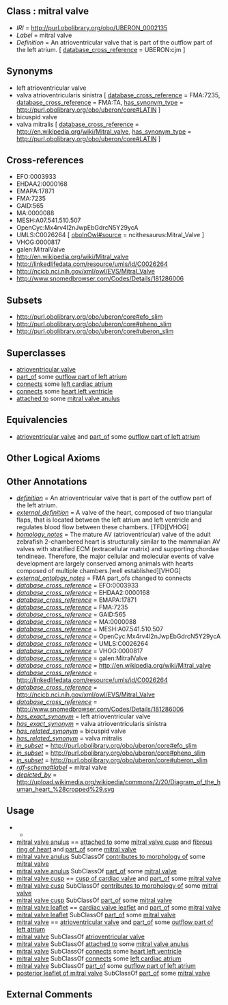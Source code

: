 
## Class : mitral valve

 * *IRI* = http://purl.obolibrary.org/obo/UBERON_0002135
 * *Label* = mitral valve
 * *Definition* = An atrioventricular valve that is part of the outflow part of the left atrium. [ [database_cross_reference](../../ef/oboInOwl#hasDbXref.md) = UBERON:cjm ]

## Synonyms

 * left atrioventricular valve
 * valva atrioventricularis sinistra [ [database_cross_reference](../../ef/oboInOwl#hasDbXref.md) = FMA:7235, [database_cross_reference](../../ef/oboInOwl#hasDbXref.md) = FMA:TA, [has_synonym_type](../../pe/oboInOwl#hasSynonymType.md) = http://purl.obolibrary.org/obo/uberon/core#LATIN ]
 * bicuspid valve
 * valva mitralis [ [database_cross_reference](../../ef/oboInOwl#hasDbXref.md) = http://en.wikipedia.org/wiki/Mitral_valve, [has_synonym_type](../../pe/oboInOwl#hasSynonymType.md) = http://purl.obolibrary.org/obo/uberon/core#LATIN ]

## Cross-references

 * EFO:0003933
 * EHDAA2:0000168
 * EMAPA:17871
 * FMA:7235
 * GAID:565
 * MA:0000088
 * MESH:A07.541.510.507
 * OpenCyc:Mx4rv4l2nJwpEbGdrcN5Y29ycA
 * UMLS:C0026264 [ [oboInOwl#source](../../ce/oboInOwl#source.md) = ncithesaurus:Mitral_Valve ]
 * VHOG:0000817
 * galen:MitralValve
 * http://en.wikipedia.org/wiki/Mitral_valve
 * http://linkedlifedata.com/resource/umls/id/C0026264
 * http://ncicb.nci.nih.gov/xml/owl/EVS/Mitral_Valve
 * http://www.snomedbrowser.com/Codes/Details/181286006

## Subsets

 * http://purl.obolibrary.org/obo/uberon/core#efo_slim
 * http://purl.obolibrary.org/obo/uberon/core#pheno_slim
 * http://purl.obolibrary.org/obo/uberon/core#uberon_slim

## Superclasses

 * [atrioventricular valve](../../UBERON/33/UBERON_0002133.md)
 * [part_of](../../BFO/50/BFO_0000050.md) some [outflow part of left atrium](../../UBERON/66/UBERON_0005966.md)
 * [connects](../../RO/76/RO_0002176.md) some [left cardiac atrium](../../UBERON/79/UBERON_0002079.md)
 * [connects](../../RO/76/RO_0002176.md) some [heart left ventricle](../../UBERON/84/UBERON_0002084.md)
 * [attached to](../../RO/71/RO_0002371.md) some [mitral valve anulus](../../UBERON/95/UBERON_0005995.md)

## Equivalencies

 * [atrioventricular valve](../../UBERON/33/UBERON_0002133.md) and [part_of](../../BFO/50/BFO_0000050.md) some [outflow part of left atrium](../../UBERON/66/UBERON_0005966.md)

## Other Logical Axioms


## Other Annotations

 * *[definition](../../IAO/15/IAO_0000115.md)* = An atrioventricular valve that is part of the outflow part of the left atrium.
 * *[external_definition](../../UBPROP/01/UBPROP_0000001.md)* = A valve of the heart, composed of two triangular flaps, that is located between the left atrium and left ventricle and regulates blood flow between these chambers. [TFD][VHOG]
 * *[homology_notes](../../UBPROP/03/UBPROP_0000003.md)* = The mature AV (atrioventricular) valve of the adult zebrafish 2-chambered heart is structurally similar to the mammalian AV valves with stratified ECM (extracellular matrix) and supporting chordae tendineae. Therefore, the major cellular and molecular events of valve development are largely conserved among animals with hearts composed of multiple chambers.[well established][VHOG]
 * *[external_ontology_notes](../../UBPROP/12/UBPROP_0000012.md)* = FMA part_ofs changed to connects
 * *[database_cross_reference](../../ef/oboInOwl#hasDbXref.md)* = EFO:0003933
 * *[database_cross_reference](../../ef/oboInOwl#hasDbXref.md)* = EHDAA2:0000168
 * *[database_cross_reference](../../ef/oboInOwl#hasDbXref.md)* = EMAPA:17871
 * *[database_cross_reference](../../ef/oboInOwl#hasDbXref.md)* = FMA:7235
 * *[database_cross_reference](../../ef/oboInOwl#hasDbXref.md)* = GAID:565
 * *[database_cross_reference](../../ef/oboInOwl#hasDbXref.md)* = MA:0000088
 * *[database_cross_reference](../../ef/oboInOwl#hasDbXref.md)* = MESH:A07.541.510.507
 * *[database_cross_reference](../../ef/oboInOwl#hasDbXref.md)* = OpenCyc:Mx4rv4l2nJwpEbGdrcN5Y29ycA
 * *[database_cross_reference](../../ef/oboInOwl#hasDbXref.md)* = UMLS:C0026264
 * *[database_cross_reference](../../ef/oboInOwl#hasDbXref.md)* = VHOG:0000817
 * *[database_cross_reference](../../ef/oboInOwl#hasDbXref.md)* = galen:MitralValve
 * *[database_cross_reference](../../ef/oboInOwl#hasDbXref.md)* = http://en.wikipedia.org/wiki/Mitral_valve
 * *[database_cross_reference](../../ef/oboInOwl#hasDbXref.md)* = http://linkedlifedata.com/resource/umls/id/C0026264
 * *[database_cross_reference](../../ef/oboInOwl#hasDbXref.md)* = http://ncicb.nci.nih.gov/xml/owl/EVS/Mitral_Valve
 * *[database_cross_reference](../../ef/oboInOwl#hasDbXref.md)* = http://www.snomedbrowser.com/Codes/Details/181286006
 * *[has_exact_synonym](../../ym/oboInOwl#hasExactSynonym.md)* = left atrioventricular valve
 * *[has_exact_synonym](../../ym/oboInOwl#hasExactSynonym.md)* = valva atrioventricularis sinistra
 * *[has_related_synonym](../../ym/oboInOwl#hasRelatedSynonym.md)* = bicuspid valve
 * *[has_related_synonym](../../ym/oboInOwl#hasRelatedSynonym.md)* = valva mitralis
 * *[in_subset](../../et/oboInOwl#inSubset.md)* = http://purl.obolibrary.org/obo/uberon/core#efo_slim
 * *[in_subset](../../et/oboInOwl#inSubset.md)* = http://purl.obolibrary.org/obo/uberon/core#pheno_slim
 * *[in_subset](../../et/oboInOwl#inSubset.md)* = http://purl.obolibrary.org/obo/uberon/core#uberon_slim
 * *[rdf-schema#label](../../el/rdf-schema#label.md)* = mitral valve
 * *[depicted_by](../../depicted/by/depicted_by.md)* = http://upload.wikimedia.org/wikipedia/commons/2/20/Diagram_of_the_human_heart_%28cropped%29.svg

## Usage

 * -
 * [mitral valve anulus](../../UBERON/95/UBERON_0005995.md) == [attached to](../../RO/71/RO_0002371.md) some [mitral valve cusp](../../UBERON/96/UBERON_0005996.md) and [fibrous ring of heart](../../UBERON/08/UBERON_0006008.md) and [part_of](../../BFO/50/BFO_0000050.md) some [mitral valve](../../UBERON/35/UBERON_0002135.md)
 * [mitral valve anulus](../../UBERON/95/UBERON_0005995.md) SubClassOf [contributes to morphology of](../../RO/33/RO_0002433.md) some [mitral valve](../../UBERON/35/UBERON_0002135.md)
 * [mitral valve anulus](../../UBERON/95/UBERON_0005995.md) SubClassOf [part_of](../../BFO/50/BFO_0000050.md) some [mitral valve](../../UBERON/35/UBERON_0002135.md)
 * [mitral valve cusp](../../UBERON/96/UBERON_0005996.md) == [cusp of cardiac valve](../../UBERON/09/UBERON_0006009.md) and [part_of](../../BFO/50/BFO_0000050.md) some [mitral valve](../../UBERON/35/UBERON_0002135.md)
 * [mitral valve cusp](../../UBERON/96/UBERON_0005996.md) SubClassOf [contributes to morphology of](../../RO/33/RO_0002433.md) some [mitral valve](../../UBERON/35/UBERON_0002135.md)
 * [mitral valve cusp](../../UBERON/96/UBERON_0005996.md) SubClassOf [part_of](../../BFO/50/BFO_0000050.md) some [mitral valve](../../UBERON/35/UBERON_0002135.md)
 * [mitral valve leaflet](../../UBERON/51/UBERON_0007151.md) == [cardiac valve leaflet](../../UBERON/41/UBERON_0011741.md) and [part_of](../../BFO/50/BFO_0000050.md) some [mitral valve](../../UBERON/35/UBERON_0002135.md)
 * [mitral valve leaflet](../../UBERON/51/UBERON_0007151.md) SubClassOf [part_of](../../BFO/50/BFO_0000050.md) some [mitral valve](../../UBERON/35/UBERON_0002135.md)
 * [mitral valve](../../UBERON/35/UBERON_0002135.md) == [atrioventricular valve](../../UBERON/33/UBERON_0002133.md) and [part_of](../../BFO/50/BFO_0000050.md) some [outflow part of left atrium](../../UBERON/66/UBERON_0005966.md)
 * [mitral valve](../../UBERON/35/UBERON_0002135.md) SubClassOf [atrioventricular valve](../../UBERON/33/UBERON_0002133.md)
 * [mitral valve](../../UBERON/35/UBERON_0002135.md) SubClassOf [attached to](../../RO/71/RO_0002371.md) some [mitral valve anulus](../../UBERON/95/UBERON_0005995.md)
 * [mitral valve](../../UBERON/35/UBERON_0002135.md) SubClassOf [connects](../../RO/76/RO_0002176.md) some [heart left ventricle](../../UBERON/84/UBERON_0002084.md)
 * [mitral valve](../../UBERON/35/UBERON_0002135.md) SubClassOf [connects](../../RO/76/RO_0002176.md) some [left cardiac atrium](../../UBERON/79/UBERON_0002079.md)
 * [mitral valve](../../UBERON/35/UBERON_0002135.md) SubClassOf [part_of](../../BFO/50/BFO_0000050.md) some [outflow part of left atrium](../../UBERON/66/UBERON_0005966.md)
 * [posterior leaflet of mitral valve](../../UBERON/55/UBERON_0014855.md) SubClassOf [part_of](../../BFO/50/BFO_0000050.md) some [mitral valve](../../UBERON/35/UBERON_0002135.md)

## External Comments


